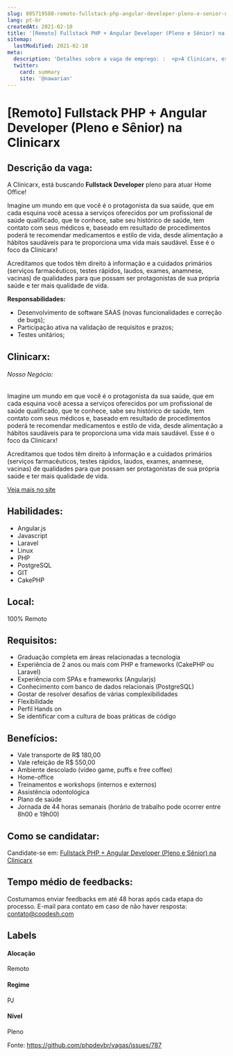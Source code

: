 ```yaml
---
slug: 805719580-remoto-fullstack-php-angular-developer-pleno-e-senior-na-clinicarx
lang: pt-br
createdAt: 2021-02-10
title: '[Remoto] Fullstack PHP + Angular Developer (Pleno e Sênior) na Clinicarx - Vaga de Emprego'
sitemap:
  lastModified: 2021-02-10
meta:
  description: 'Detalhes sobre a vaga de emprego: :  <p>A Clinicarx, está buscando <strong>Fullstack Developer</strong> pleno para atuar Home Office!</p> <p>Imagine um mundo em que você é o protagonista da sua saúde, que em cada esquina você acessa a serviços oferecidos por um profissional de saúde qualificado, que te conhece, sabe seu histórico de saúde, tem contato com seus médicos e, baseado em resultado de procedimentos poderá te recomendar medicamentos e estilo de vida, desde alimentação a hábitos saudáveis para te proporciona uma vida mais saudável. Esse é o foco da Clinicarx!</p> <p>Acreditamos que todos têm direito à informação e a cuidados primários (serviços farmacêuticos, testes rápidos, laudos, exames, anamnese, vacinas) de qualidades para que possam ser protagonistas de sua própria saúde e ter mais qualidade de vida.</p> <p><strong>Responsabilidades:</strong></p> <ul> <li>Desenvolvimento de software SAAS (novas funcionalidades e correção de bugs);</li> <li>Participação ativa na validação de requisitos e prazos;</li> <li>Testes unitários;</li> </ul>'
  twitter:
    card: summary
    site: '@nawarian'
---
```


# [Remoto] Fullstack PHP + Angular Developer (Pleno e Sênior) na Clinicarx

## Descrição da vaga: 
 <p>A Clinicarx, está buscando <strong>Fullstack Developer</strong> pleno para atuar Home Office!</p>
<p>Imagine um mundo em que você é o protagonista da sua saúde, que em cada esquina você acessa a serviços oferecidos por um profissional de saúde qualificado, que te conhece, sabe seu histórico de saúde, tem contato com seus médicos e, baseado em resultado de procedimentos poderá te recomendar medicamentos e estilo de vida, desde alimentação a hábitos saudáveis para te proporciona uma vida mais saudável. Esse é o foco da Clinicarx!</p>
<p>Acreditamos que todos têm direito à informação e a cuidados primários (serviços farmacêuticos, testes rápidos, laudos, exames, anamnese, vacinas) de qualidades para que possam ser protagonistas de sua própria saúde e ter mais qualidade de vida.</p>
<p><strong>Responsabilidades:</strong></p>
<ul>
<li>Desenvolvimento de software SAAS (novas funcionalidades e correção de bugs);</li>
<li>Participação ativa na validação de requisitos e prazos;</li>
<li>Testes unitários;</li>
</ul>

## Clinicarx: 
 <h6>Nosso Negócio:</h6>
<p>Imagine um mundo em que você é o protagonista da sua saúde, que em cada esquina você acessa a serviços oferecidos por um profissional de saúde qualificado, que te conhece, sabe seu histórico de saúde, tem contato com seus médicos e, baseado em resultado de procedimentos poderá te recomendar medicamentos e estilo de vida, desde alimentação a hábitos saudáveis para te proporciona uma vida mais saudável. Esse é o foco da Clinicarx!</p>
<p>Acreditamos que todos têm direito à informação e a cuidados primários (serviços farmacêuticos, testes rápidos, laudos, exames, anamnese, vacinas) de qualidades para que possam ser protagonistas de sua própria saúde e ter mais qualidade de vida.</p><a href='https://coodesh.com/empresas/clinicarx'>Veja mais no site</a>

 ## Habilidades: 
 - Angular.js 
- Javascript 
- Laravel 
- Linux 
- PHP 
- PostgreSQL 
- GIT 
- CakePHP

## Local: 
 100% Remoto

## Requisitos: 
 - Graduação completa em áreas relacionadas a tecnologia 
- Experiência de 2 anos ou mais com PHP e frameworks (CakePHP ou Laravel) 
- Experiência com SPAs e frameworks (Angularjs) 
- Conhecimento com banco de dados relacionais (PostgreSQL) 
- Gostar de resolver desafios de várias complexibilidades 
- Flexibilidade 
- Perfil Hands on 
- Se identificar com a cultura de boas práticas de código

## Benefícios: 
 - Vale transporte de R$ 180,00 
- Vale refeição de R$ 550,00 
- Ambiente descolado (vídeo game, puffs e free coffee) 
- Home-office 
- Treinamentos e workshops (internos e externos) 
- Assistência odontológica 
- Plano de saúde 
- Jornada de 44 horas semanais (horário de trabalho pode ocorrer entre 8h00 e 19h00)

## Como se candidatar:
Candidate-se em: [Fullstack PHP + Angular Developer (Pleno e Sênior) na Clinicarx](https://coodesh.com/vagas/fullstack-developer-angularjsphp-pleno-20201209?origin=github&modal=open)

## Tempo médio de feedbacks:
 Costumamos enviar feedbacks em até 48 horas após cada etapa do processo. E-mail para contato em caso de não haver resposta: [contato@coodesh.com](mailto:contato@coodesh.com)

## Labels

#### Alocação
Remoto

#### Regime
PJ

#### Nível
Pleno

Fonte: https://github.com/phpdevbr/vagas/issues/787
